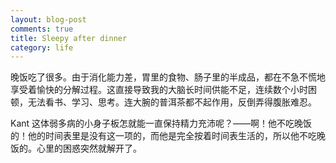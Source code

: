 ```yaml
---
layout: blog-post
comments: true
title: Sleepy after dinner
category: life
---
```


晚饭吃了很多。由于消化能力差，胃里的食物、肠子里的半成品，都在不急不慌地享受着愉快的分解过程。这直接导致我的大脑长时间供能不足，连续数个小时困顿，无法看书、学习、思考。连大腕的普洱茶都不起作用，反倒弄得腹胀难忍。

Kant 这体弱多病的小身子板怎就能一直保持精力充沛呢？——啊！他不吃晚饭的！他的时间表里是没有这一项的，而他是完全按着时间表生活的，所以他不吃晚饭的。心里的困惑突然就解开了。
